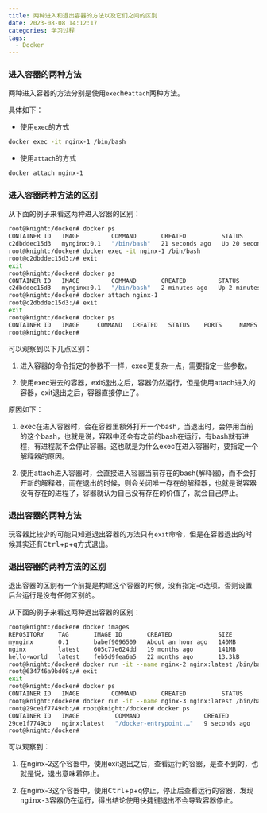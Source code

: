 ```yaml
---
title: 两种进入和退出容器的方法以及它们之间的区别
date: 2023-08-08 14:12:17
categories: 学习过程
tags:
  - Docker
---
```


### 进入容器的两种方法

两种进入容器的方法分别是使用`exec`he`attach`两种方法。

具体如下：

* 使用`exec`的方式

```bash
docker exec -it nginx-1 /bin/bash
```

* 使用`attach`的方式

<!-- more -->

```bash
docker attach nginx-1
```

### 进入容器两种方法的区别

从下面的例子来看这两种进入容器的区别：

```bash 折叠代码
root@knight:/docker# docker ps 
CONTAINER ID   IMAGE         COMMAND       CREATED          STATUS          PORTS     NAMES
c2dbddec15d3   mynginx:0.1   "/bin/bash"   21 seconds ago   Up 20 seconds             nginx-1
root@knight:/docker# docker exec -it nginx-1 /bin/bash
root@c2dbddec15d3:/# exit
exit
root@knight:/docker# docker ps
CONTAINER ID   IMAGE         COMMAND       CREATED         STATUS         PORTS     NAMES
c2dbddec15d3   mynginx:0.1   "/bin/bash"   2 minutes ago   Up 2 minutes             nginx-1
root@knight:/docker# docker attach nginx-1
root@c2dbddec15d3:/# exit
exit
root@knight:/docker# docker ps
CONTAINER ID   IMAGE     COMMAND   CREATED   STATUS    PORTS     NAMES
root@knight:/docker# 
```

可以观察到以下几点区别：

1. 进入容器的命令指定的参数不一样，exec更复杂一点，需要指定一些参数。

2. 使用exec进去的容器，exit退出之后，容器仍然运行，但是使用attach进入的容器，exit退出之后，容器直接停止了。

原因如下：

1. exec在进入容器时，会在容器里额外打开一个bash，当退出时，会停用当前的这个bash，也就是说，容器中还会有之前的bash在运行，有bash就有进程，有进程就不会停止容器。这也就是为什么exec在进入容器时，要指定一个解释器的原因。

2. 使用attach进入容器时，会直接进入容器当前存在的bash(解释器)，而不会打开新的解释器，而在退出的时候，则会关闭唯一存在的解释器，也就是说容器没有存在的进程了，容器就认为自己没有存在的价值了，就会自己停止。

### 退出容器的两种方法

玩容器比较少的可能只知道退出容器的方法只有`exit`命令，但是在容器退出的时候其实还有<kbd>Ctrl</kbd>+<kbd>p</kbd>+<kbd>q<kbd>方式退出。

### 退出容器的两种方法的区别

退出容器的区别有一个前提是构建这个容器的时候，没有指定-d选项。否则设置后台运行是没有任何区别的。

从下面的例子来看这两种退出容器的区别：

```bash 折叠代码
root@knight:/docker# docker images
REPOSITORY    TAG       IMAGE ID       CREATED             SIZE
mynginx       0.1       babef9096509   About an hour ago   140MB
nginx         latest    605c77e624dd   19 months ago       141MB
hello-world   latest    feb5d9fea6a5   22 months ago       13.3kB
root@knight:/docker# docker run -it --name nginx-2 nginx:latest /bin/bash
root@634746a9bd08:/# exit
exit
root@knight:/docker# docker ps
CONTAINER ID   IMAGE         COMMAND       CREATED          STATUS         PORTS     NAMES
root@knight:/docker# docker run -it --name nginx-3 nginx:latest /bin/bash
root@29ce1f7749cb:/# root@knight:/docker# docker ps
CONTAINER ID   IMAGE          COMMAND                  CREATED          STATUS         PORTS     NAMES
29ce1f7749cb   nginx:latest   "/docker-entrypoint.…"   9 seconds ago    Up 8 seconds   80/tcp    nginx-3
root@knight:/docker# 
```

可以观察到：

1. 在nginx-2这个容器中，使用exit退出之后，查看运行的容器，是查不到的，也就是说，退出意味着停止。

2. 在nginx-3这个容器中，使用<kbd>Ctrl</kbd>+<kbd>p</kbd>+<kbd>q<kbd>停止，停止后查看运行的容器，发现nginx-3容器仍在运行，得出结论使用快捷键退出不会导致容器停止。